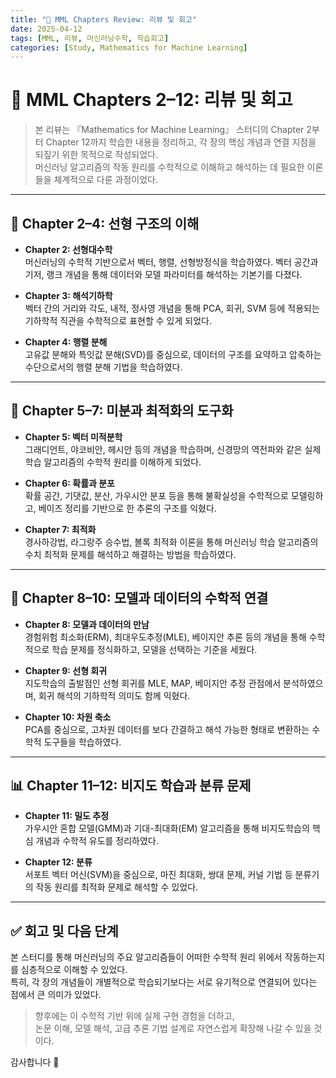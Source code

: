 ```yaml
---
title: "🧠 MML Chapters Review: 리뷰 및 회고"
date: 2025-04-12
tags: [MML, 리뷰, 머신러닝수학, 학습회고]
categories: [Study, Mathematics for Machine Learning]
---
```


# 🧠 MML Chapters 2–12: 리뷰 및 회고

> 본 리뷰는 『Mathematics for Machine Learning』 스터디의 Chapter 2부터 Chapter 12까지 학습한 내용을 정리하고, 각 장의 핵심 개념과 연결 지점을 되짚기 위한 목적으로 작성되었다.  
> 머신러닝 알고리즘의 작동 원리를 수학적으로 이해하고 해석하는 데 필요한 이론들을 체계적으로 다룬 과정이었다.

---

## 📐 Chapter 2–4: 선형 구조의 이해

- **Chapter 2: 선형대수학**  
  머신러닝의 수학적 기반으로서 벡터, 행렬, 선형방정식을 학습하였다. 벡터 공간과 기저, 랭크 개념을 통해 데이터와 모델 파라미터를 해석하는 기본기를 다졌다.

- **Chapter 3: 해석기하학**  
  벡터 간의 거리와 각도, 내적, 정사영 개념을 통해 PCA, 회귀, SVM 등에 적용되는 기하학적 직관을 수학적으로 표현할 수 있게 되었다.

- **Chapter 4: 행렬 분해**  
  고유값 분해와 특잇값 분해(SVD)를 중심으로, 데이터의 구조를 요약하고 압축하는 수단으로서의 행렬 분해 기법을 학습하였다.

---

## 🧮 Chapter 5–7: 미분과 최적화의 도구화

- **Chapter 5: 벡터 미적분학**  
  그래디언트, 야코비안, 헤시안 등의 개념을 학습하며, 신경망의 역전파와 같은 실제 학습 알고리즘의 수학적 원리를 이해하게 되었다.

- **Chapter 6: 확률과 분포**  
  확률 공간, 기댓값, 분산, 가우시안 분포 등을 통해 불확실성을 수학적으로 모델링하고, 베이즈 정리를 기반으로 한 추론의 구조를 익혔다.

- **Chapter 7: 최적화**  
  경사하강법, 라그랑주 승수법, 볼록 최적화 이론을 통해 머신러닝 학습 알고리즘의 수치 최적화 문제를 해석하고 해결하는 방법을 학습하였다.

---

## 🔗 Chapter 8–10: 모델과 데이터의 수학적 연결

- **Chapter 8: 모델과 데이터의 만남**  
  경험위험 최소화(ERM), 최대우도추정(MLE), 베이지안 추론 등의 개념을 통해 수학적으로 학습 문제를 정식화하고, 모델을 선택하는 기준을 세웠다.

- **Chapter 9: 선형 회귀**  
  지도학습의 출발점인 선형 회귀를 MLE, MAP, 베이지안 추정 관점에서 분석하였으며, 회귀 해석의 기하학적 의미도 함께 익혔다.

- **Chapter 10: 차원 축소**  
  PCA를 중심으로, 고차원 데이터를 보다 간결하고 해석 가능한 형태로 변환하는 수학적 도구들을 학습하였다.

---

## 📊 Chapter 11–12: 비지도 학습과 분류 문제

- **Chapter 11: 밀도 추정**  
  가우시안 혼합 모델(GMM)과 기대-최대화(EM) 알고리즘을 통해 비지도학습의 핵심 개념과 수학적 유도를 정리하였다.

- **Chapter 12: 분류**  
  서포트 벡터 머신(SVM)을 중심으로, 마진 최대화, 쌍대 문제, 커널 기법 등 분류기의 작동 원리를 최적화 문제로 해석할 수 있었다.

---

## ✅ 회고 및 다음 단계

본 스터디를 통해 머신러닝의 주요 알고리즘들이 어떠한 수학적 원리 위에서 작동하는지를 심층적으로 이해할 수 있었다.  
특히, 각 장의 개념들이 개별적으로 학습되기보다는 서로 유기적으로 연결되어 있다는 점에서 큰 의미가 있었다.

> 향후에는 이 수학적 기반 위에 실제 구현 경험을 더하고,  
> 논문 이해, 모델 해석, 고급 추론 기법 설계로 자연스럽게 확장해 나갈 수 있을 것이다.

감사합니다 🙏

